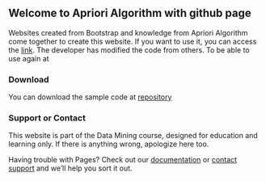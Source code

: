 ## Welcome to Apriori Algorithm with github page
Websites created from Bootstrap and knowledge from Apriori Algorithm come together to create this website. If you want to use it, you can access the [link](https://github.com/tickstudiu/Apriori/Apriori.html). The developer has modified the code from others. To be able to use again at

### Download
You can download the sample code at [repository](https://github.com/tickstudiu/Apriori/Apriori.html)

### Support or Contact
This website is part of the Data Mining course, designed for education and learning only. If there is anything wrong, apologize here too.

Having trouble with Pages? Check out our [documentation](https://help.github.com/categories/github-pages-basics/) or [contact support](https://github.com/contact) and we’ll help you sort it out.
